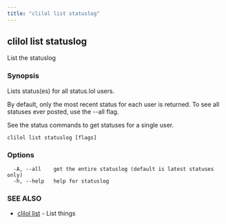 ```yaml
---
title: "clilol list statuslog"
---
```

## clilol list statuslog

List the statuslog

### Synopsis

Lists status(es) for all status.lol users.

By default, only the most recent status for each user is returned.
To see all statuses ever posted, use the --all flag.

See the status commands to get statuses for a single user.

```
clilol list statuslog [flags]
```

### Options

```
  -A, --all    get the entire statuslog (default is latest statuses only)
  -h, --help   help for statuslog
```

### SEE ALSO

* [clilol list](clilol_list.md)	 - List things

